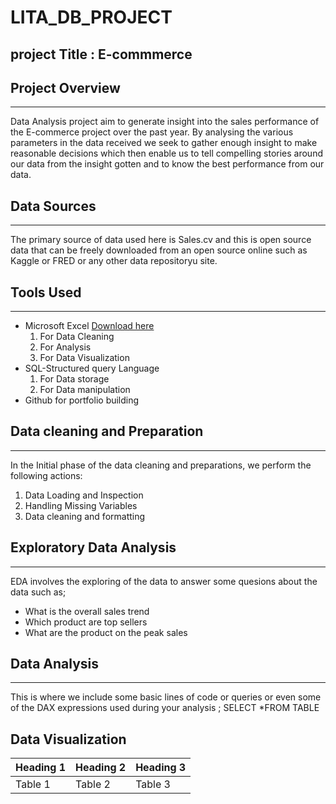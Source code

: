 # LITA_DB_PROJECT
## project Title : E-commmerce

## Project Overview
--------
Data Analysis project aim to generate insight into the sales performance of the E-commerce project over the past  year.
By analysing the various parameters in the data received we seek to gather enough insight to make reasonable decisions which then enable us to tell compelling stories around our data from the insight gotten and to know the best performance  from our data.

## Data Sources
---------
The primary source of data used here is Sales.cv and this is open source data that can be freely downloaded from an open source online such as Kaggle or FRED or any other  data repositoryu site.
 
 ## Tools Used
 --------
 - Microsoft Excel [Download here](https//www.Microsoft.com)
    1. For Data Cleaning
    2. For Analysis
    3.  For Data Visualization
 -  SQL-Structured query Language
     1. For Data storage
     2. For Data  manipulation
 -  Github for portfolio building
## Data cleaning and Preparation 
--------
In the Initial phase of the data cleaning and preparations, we perform the following actions:
1. Data Loading and Inspection
2. Handling Missing Variables
3. Data cleaning and formatting
## Exploratory Data Analysis 
-------
EDA involves the exploring of the data to answer some quesions about the data such as;
- What is the overall sales trend
- Which product are top sellers
- What are the product on the peak sales
## Data Analysis 
------
This is where we include some basic lines of code or queries or even some of the DAX expressions used during your analysis ;
SELECT *FROM TABLE 
## Data Visualization  

   |Heading 1|Heading 2|Heading 3|
   |--------|------|--------|
   |Table 1|Table 2|Table 3|
  
